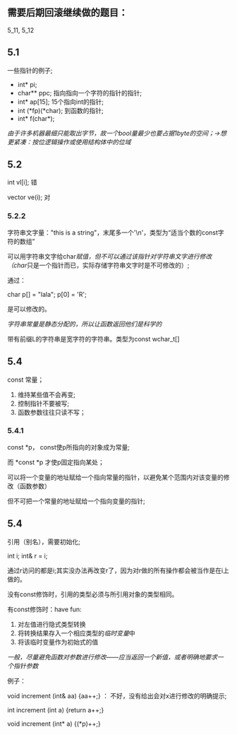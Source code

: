 ## 需要后期回滚继续做的题目：
5_11, 5_12

## 5.1
一些指针的例子;
* int* pi;
* char** ppc; 指向指向一个字符的指针的指针;
* int* ap[15]; 15个指向int的指针;
* int (\*fp)(\*char); 到函数的指针;
* int\* f(char\*);

*由于许多机器最细只能取出字节，故一个bool量最少也要占据1byte的空间；->想更紧凑：按位逻辑操作或使用结构体中的位域*

## 5.2
int vl[i]; 错

vector<int> ve(i); 对

### 5.2.2
字符串文字量："this is a string"，末尾多一个'\n'，类型为“适当个数的const字符的数组”

可以用字符串文字给char*赋值，但不可以通过该指针对字符串文字进行修改（char*只是一个指针而已，实际存储字符串文字时是不可修改的）;

通过：

char p[] = "lala";
p[0] = 'R';

是可以修改的。

*字符串常量是静态分配的，所以让函数返回他们是科学的*

带有前缀L的字符串是宽字符的字符串。类型为const wchar_t[]

## 5.4
const 常量；

1. 维持某些值不会再变;
2. 控制指针不要被写;
3. 函数参数往往只读不写；

### 5.4.1
const \*p， const使p所指向的对象成为常量;

而 \*const \*p 才使p固定指向某处；

可以将一个变量的地址赋给一个指向常量的指针，以避免某个范围内对该变量的修改（函数参数）

但不可把一个常量的地址赋给一个指向变量的指针;

## 5.4
引用（别名），需要初始化;

int i;
int& r = i;

通过r访问的都是i;其实没办法再改变r了，因为对r做的所有操作都会被当作是在i上做的。

没有const修饰时，引用的类型必须与所引用对象的类型相同。

有const修饰时：have fun:

1. 对左值进行隐式类型转换
2. 将转换结果存入一个相应类型的*临时变量*中
3. 将该临时变量作为初始式的值

*一般，尽量避免函数对参数进行修改——应当返回一个新值，或者明确地要求一个指针参数*

例子：

void increment (int& aa) {aa++;} ： 不好，没有给出会对x进行修改的明确提示;

int increment (int a) {return a++;}

void increment (int* a) {(\*p)++;}
